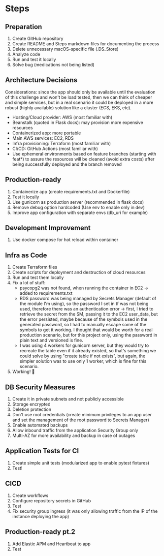 # Steps

## Preparation

1. Create GitHub repository
2. Create README and Steps markdown files for documenting the process
3. Delete unnecessary macOS-specific file (.DS_Store)
4. Analyze code
5. Run and test it locally
6. Solve bug (medications not being listed)

## Architecture Decisions

Considerations: since the app should only be available until the evaluation of this challenge and won't be load tested, then we can think of cheaper and simple services, but in a real scenario it could be deployed in a more robust (highly available) solution like a cluster (ECS, EKS, etc).

- Hosting/Cloud provider: AWS (most familiar with)
- Beanstalk (quoted in Flask docs): may provision more expensive resources
- Containerized app: more portable
- Main AWS services: EC2, RDS
- Infra provisioning: Terraform (most familiar with)
- CI/CD: GitHub Actions (most familiar with)
- Use ephemeral environments based on feature branches (starting with feat*) to assure the resources will be cleaned (avoid extra costs) after being successfully deployed and the branch removed

## Production-ready

1. Containerize app (create requirements.txt and Dockerfile)
2. Test it locally
3. Use gunicorn as production server (recommended in flask docs)
4. Remove debug option hardcoded (Use env to enable only in dev)
5. Improve app configuration with separate envs (db_uri for example)

## Development Improvement

1. Use docker compose for hot reload within container

## Infra as Code

1. Create Terraform files
2. Create scripts for deployment and destruction of cloud resources
3. Run and test them locally
4. Fix a lot of stuff:
    - psycopg2 was not found, when running the container in EC2 -> added to requirements.txt
    - RDS password was being managed by Secrets Manager (default of the module I'm using), so the password I set in tf was not being used, therefore there was an authentication error -> first, I tried to retrieve the secret from the SM, passing it to the EC2 user_data, but the error persisted, maybe because of the symbols used in the generated password, so I had to manually escape some of the symbols to get it working. I thought that would be worth for a real production scenario, but for this project only, using the password in plain text and versioned is fine.
    - I was using 4 workers for gunicorn server, but they would try to recreate the table even if it already existed, so that's something we could solve by using "create table if not exists", but again, the simpler solution was to use only 1 worker, which is fine for this scenario.
5. Working! :tada:

## DB Security Measures

1. Create it in private subnets and not publicly accessible
2. Storage encrypted
3. Deletion protection
4. Don't use root credentials (create minimum privileges to an app user and set the management of the root password to Secrets Manager)
5. Enable automated backups
6. Allow inbound traffic from the application Security Group only
7. Multi-AZ for more availability and backup in case of outages

## Application Tests for CI

1. Create simple unit tests (modularized app to enable pytest fixtures)
2. Test!

## CICD

1. Create workflows
2. Configure repository secrets in GitHub
3. Test
4. Fix security group ingress (it was only allowing traffic from the IP of the instance deploying the app)

## Production-ready pt.2

1. Add Elastic APM and Heartbeat to app
2. Test
